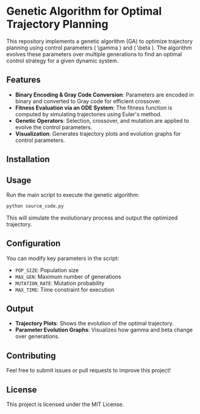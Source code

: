 # Genetic Algorithm for Optimal Trajectory Planning

This repository implements a genetic algorithm (GA) to optimize trajectory planning using control parameters \( \gamma \) and \( \beta \). The algorithm evolves these parameters over multiple generations to find an optimal control strategy for a given dynamic system.

## Features
- **Binary Encoding & Gray Code Conversion**: Parameters are encoded in binary and converted to Gray code for efficient crossover.
- **Fitness Evaluation via an ODE System**: The fitness function is computed by simulating trajectories using Euler's method.
- **Genetic Operators**: Selection, crossover, and mutation are applied to evolve the control parameters.
- **Visualization**: Generates trajectory plots and evolution graphs for control parameters.

## Installation

## Usage
Run the main script to execute the genetic algorithm:
```sh
python source_code.py
```
This will simulate the evolutionary process and output the optimized trajectory.

## Configuration
You can modify key parameters in the script:
- `POP_SIZE`: Population size
- `MAX_GEN`: Maximum number of generations
- `MUTATION_RATE`: Mutation probability
- `MAX_TIME`: Time constraint for execution

## Output
- **Trajectory Plots**: Shows the evolution of the optimal trajectory.
- **Parameter Evolution Graphs**: Visualizes how gamma and beta change over generations.

## Contributing
Feel free to submit issues or pull requests to improve this project!

## License
This project is licensed under the MIT License.

